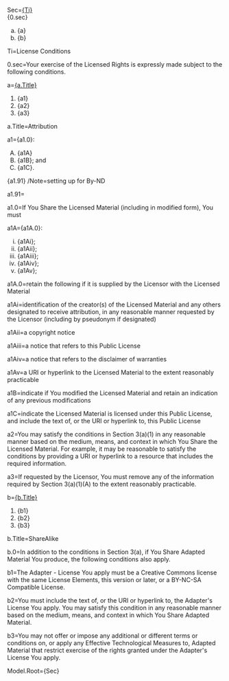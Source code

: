 Sec=<u>{Ti}</u><br>{0.sec}<ol type='a'><li>{a}</li><li>{b}</li></ol>

Ti=License Conditions

0.sec=Your exercise of the Licensed Rights is expressly made subject to the following conditions.

a=<u>{a.Title}</u><ol><li>{a1}</li><li>{a2}</li><li>{a3}</li></ol>

a.Title=Attribution

a1={a1.0}:<ol  type='A'><li>{a1A}</li><li>{a1B}; and</li><li>{a1C}.</li></ol>{a1.91}
/Note=setting up for By-ND

a1.91=<b></b>

a1.0=If You Share the Licensed Material (including in modified form), You must


a1A={a1A.0}:<ol  type='i'><li>{a1Ai};</li><li>{a1Aii};</li><li>{a1Aiii};</li><li>{a1Aiv};</li><li>{a1Av};</li></ol>

a1A.0=retain the following if it is supplied by the Licensor with the Licensed Material

a1Ai=identification of the creator(s) of the Licensed Material and any others designated to receive attribution, in any reasonable manner requested  by the Licensor (including by pseudonym if designated)

a1Aii=a copyright notice

a1Aiii=a notice that refers to this Public License

a1Aiv=a notice that refers to the disclaimer of warranties

a1Av=a URI or hyperlink to the Licensed Material to the extent reasonably practicable

a1B=indicate if You modified the Licensed Material and retain an indication of any previous modifications

a1C=indicate the Licensed Material is licensed under this Public License, and include the text of, or the URI or hyperlink to, this Public License

a2=You may satisfy the conditions in Section 3(a)(1) in any reasonable manner based on the medium, means, and context in which You Share the Licensed Material. For example, it may be reasonable to satisfy the conditions by providing a URI or hyperlink to a resource that includes the required information.

a3=If requested by the Licensor, You must remove any of the information required by Section 3(a)(1)(A) to the extent reasonably practicable.


b=<u>{b.Title}</u><ol><li>{b1}</li><li>{b2}</li><li>{b3}</li></ol>

b.Title=ShareAlike

b.0=In addition to the conditions in Section 3(a), if You Share Adapted Material You produce, the following conditions also apply.

b1=The Adapter - License You apply must be a Creative Commons license with the same License Elements, this version or later, or a BY-NC-SA Compatible License.

b2=You must include the text of, or the URI or hyperlink to, the Adapter's License You apply. You may satisfy this condition in any reasonable manner based on the medium, means, and context in which You Share Adapted Material.

b3=You may not offer or impose any additional or different terms or conditions on, or apply any Effective Technological Measures to, Adapted Material that restrict exercise of the rights granted under the Adapter's License You apply.

Model.Root={Sec}